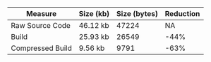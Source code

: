 | Measure | Size (kb) | Size (bytes) | Reduction |
| --- | --- | --- | --- |
| Raw Source Code | 46.12 kb | 47224 | NA |
| Build | 25.93 kb | 26549 | -44% |
| Compressed Build | 9.56 kb | 9791 | -63% |
